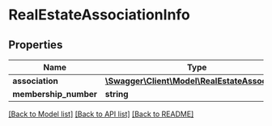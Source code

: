 # RealEstateAssociationInfo

## Properties
Name | Type | Description | Notes
------------ | ------------- | ------------- | -------------
**association** | [**\Swagger\Client\Model\RealEstateAssociation**](RealEstateAssociation.md) |  | [optional] 
**membership_number** | **string** |  | [optional] 

[[Back to Model list]](../README.md#documentation-for-models) [[Back to API list]](../README.md#documentation-for-api-endpoints) [[Back to README]](../README.md)


